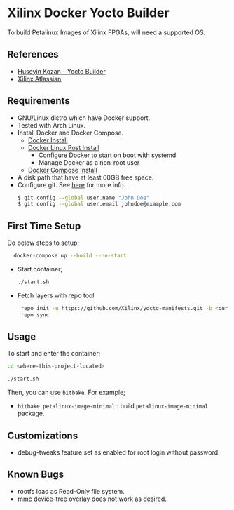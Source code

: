  # Xilinx Docker Yocto Builder
 
 To build Petalinux Images of Xilinx FPGAs, will need a supported OS. 
 
 
 ## References
   - [Huseyin Kozan - Yocto Builder](https://github.com/huseyinkozan/toradex-docker-yocto-builder)
   - [Xilinx Atlassian](https://xilinx-wiki.atlassian.net/wiki/spaces/A/pages/18841862/Install+and+Build+with+Xilinx+Yocto)
 
 ## Requirements

 * GNU/Linux distro which have Docker support.
  * Tested with Arch Linux.
* Install Docker and Docker Compose.
  * [Docker Install](https://docs.docker.com/engine/install/ubuntu/)
  * [Docker Linux Post Install](https://docs.docker.com/engine/install/linux-postinstall/)
    * Configure Docker to start on boot with systemd
    * Manage Docker as a non-root user
  * [Docker Compose Install](https://docs.docker.com/compose/install/)
* A disk path that have at least 60GB free space.
* Configure git. See [here](https://git-scm.com/book/en/v2/Customizing-Git-Git-Configuration) for more info.
  ```bash
  $ git config --global user.name "John Doe"
  $ git config --global user.email johndoe@example.com
  ```
  
  
  
## First Time Setup

Do below steps to setup;
   ```bash
     docker-compose up --build --no-start
   ```
   
* Start container;
  ```bash
  ./start.sh
  ```
* Fetch layers with repo tool.
  ```bash
   repo init -u https://github.com/Xilinx/yocto-manifests.git -b <current-release>
   repo sync
   ```
   
   
## Usage

To start and enter the container;
   ```bash
   cd <where-this-project-located>

   ./start.sh
   ```


Then, you can use `bitbake`. For example;
* `bitbake petalinux-image-minimal` : build `petalinux-image-minimal` package.

## Customizations
   - debug-tweaks feature set as enabled for root login without password.

## Known Bugs
   - rootfs load as Read-Only file system.
   - mmc device-tree overlay does not work as desired.

